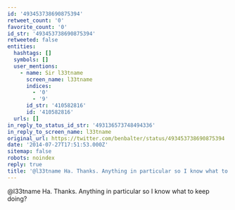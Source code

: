 ```yaml
---
id: '493453738690875394'
retweet_count: '0'
favorite_count: '0'
id_str: '493453738690875394'
retweeted: false
entities:
  hashtags: []
  symbols: []
  user_mentions:
    - name: Sir l33tname
      screen_name: l33tname
      indices:
        - '0'
        - '9'
      id_str: '410582816'
      id: '410582816'
  urls: []
in_reply_to_status_id_str: '493136573748494336'
in_reply_to_screen_name: l33tname
original_url: https://twitter.com/benbalter/status/493453738690875394
date: '2014-07-27T17:51:53.000Z'
sitemap: false
robots: noindex
reply: true
title: '@l33tname Ha. Thanks. Anything in particular so I know what to keep doing?'
---
```


@l33tname Ha. Thanks. Anything in particular so I know what to keep doing?